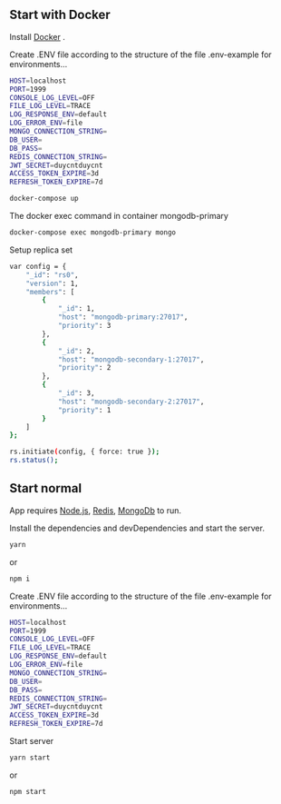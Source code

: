 ## Start with Docker

Install [Docker](https://www.docker.com/) .

Create .ENV file according to the structure of the file .env-example for environments...

```sh
HOST=localhost
PORT=1999
CONSOLE_LOG_LEVEL=OFF
FILE_LOG_LEVEL=TRACE
LOG_RESPONSE_ENV=default
LOG_ERROR_ENV=file
MONGO_CONNECTION_STRING=
DB_USER=
DB_PASS=
REDIS_CONNECTION_STRING=
JWT_SECRET=duycntduycnt
ACCESS_TOKEN_EXPIRE=3d
REFRESH_TOKEN_EXPIRE=7d
```

```sh
docker-compose up
```

The docker exec command in container mongodb-primary

```sh
docker-compose exec mongodb-primary mongo
```

Setup replica set

```sh
var config = {
    "_id": "rs0",
    "version": 1,
    "members": [
        {
            "_id": 1,
            "host": "mongodb-primary:27017",
            "priority": 3
        },
        {
            "_id": 2,
            "host": "mongodb-secondary-1:27017",
            "priority": 2
        },
        {
            "_id": 3,
            "host": "mongodb-secondary-2:27017",
            "priority": 1
        }
    ]
};

rs.initiate(config, { force: true });
rs.status();
```

## Start normal

App requires [Node.js](https://nodejs.org/), [Redis](https://www.npmjs.com/package/redis), [MongoDb](https://www.mongodb.com/try/download/community) to run.

Install the dependencies and devDependencies and start the server.

```sh
yarn
```

or

```sh
npm i
```

Create .ENV file according to the structure of the file .env-example for environments...

```sh
HOST=localhost
PORT=1999
CONSOLE_LOG_LEVEL=OFF
FILE_LOG_LEVEL=TRACE
LOG_RESPONSE_ENV=default
LOG_ERROR_ENV=file
MONGO_CONNECTION_STRING=
DB_USER=
DB_PASS=
REDIS_CONNECTION_STRING=
JWT_SECRET=duycntduycnt
ACCESS_TOKEN_EXPIRE=3d
REFRESH_TOKEN_EXPIRE=7d
```

Start server

```sh
yarn start
```

or

```sh
npm start
```
